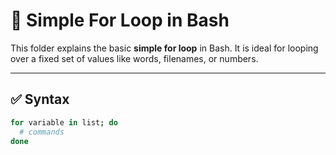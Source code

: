 # 🔁 Simple For Loop in Bash

This folder explains the basic **simple for loop** in Bash. It is ideal for looping over a fixed set of values like words, filenames, or numbers.

---

## ✅ Syntax

```bash
for variable in list; do
  # commands
done
